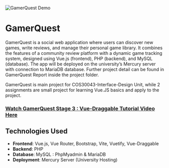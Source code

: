 ![GamerQuest Demo](https://github.com/froyplus000/GamerQuest/blob/main/Project/GamerQuest.gif?raw=true)
# GamerQuest
GamerQuest is a social web application where users can discover new games, write reviews, and manage their personal game library. It combines the features of a community review platform with a dynamic game tracking system, designed using Vue.js (frontend), PHP (backend), and MySQL (database). The app will be deployed on the university’s Mercury server with connection to MariaDB database. Further project detail can be found in GamerQuest Report inside the project folder.

GamerQuest is main project for COS30043-Interface-Design Unit, while 2 assignments are small project for learning Vue.JS basics and apply to the project.
### [Watch GamerQuest Stage 3 : Vue-Draggable Tutorial Video Here](https://youtu.be/SW2IGkL2uPU)

## Technologies Used

- **Frontend**: Vue.js, Vue Router, Bootstrap, Vite, Vuetify, Vue-Draggable
- **Backend**: PHP 
- **Database**: MySQL : PhpMyadmin & MariaDB
- **Deployment**: Mercury Server (University Hosting)

 
